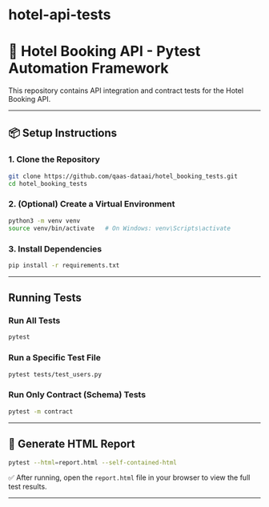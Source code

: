 # hotel-api-tests

# 🏨 Hotel Booking API - Pytest Automation Framework

This repository contains API integration and contract tests for the Hotel Booking API.

---

## 📦 Setup Instructions

### 1. Clone the Repository
```bash
git clone https://github.com/qaas-dataai/hotel_booking_tests.git
cd hotel_booking_tests
```

### 2. (Optional) Create a Virtual Environment
```bash
python3 -m venv venv
source venv/bin/activate   # On Windows: venv\Scripts\activate
```

### 3. Install Dependencies
```bash
pip install -r requirements.txt
```

---

## Running Tests

### Run All Tests
```bash
pytest
```

### Run a Specific Test File
```bash
pytest tests/test_users.py
```

### Run Only Contract (Schema) Tests
```bash
pytest -m contract
```

---

## 📄 Generate HTML Report
```bash
pytest --html=report.html --self-contained-html
```
✅ After running, open the `report.html` file in your browser to view the full test results.

---
